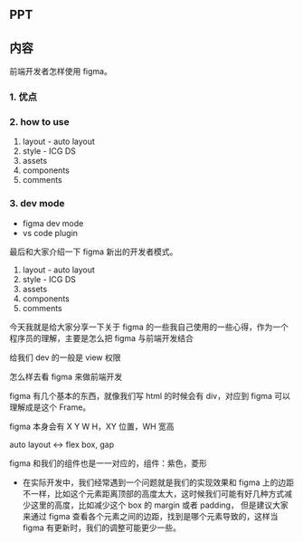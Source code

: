 ## PPT

## 内容

前端开发者怎样使用 figma。

### 1. 优点

### 2. how to use

1. layout - auto layout
2. style - ICG DS
3. assets
4. components
5. comments

### 3. dev mode

- figma dev mode
- vs code plugin

最后和大家介绍一下 figma 新出的开发者模式。

1. layout - auto layout
2. style - ICG DS
3. assets
4. components
5. comments

今天我就是给大家分享一下关于 figma 的一些我自己使用的一些心得，作为一个程序员的理解，主要是怎么把 figma 与前端开发结合

给我们 dev 的一般是 view 权限

怎么样去看 figma 来做前端开发

figma 有几个基本的东西，就像我们写 html 的时候会有 div，对应到 figma 可以理解成是这个 Frame。

figma 本身会有 X Y W H，XY 位置，WH 宽高

auto layout <-> flex box, gap

figma 和我们的组件也是一一对应的，组件：紫色，菱形

- 在实际开发中，我们经常遇到一个问题就是我们的实现效果和 figma 上的边距不一样，比如这个元素距离顶部的高度太大，这时候我们可能有好几种方式减少这里的高度，比如减少这个 box 的 margin 或者 padding， 但是建议大家来通过 figma 查看各个元素之间的边距，找到是哪个元素导致的，这样当 figma 有更新时，我们的调整可能更少一些。

